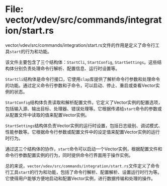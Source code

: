 # File: vector/vdev/src/commands/integration/start.rs

vector/vdev/src/commands/integration/start.rs文件的作用是定义了命令行工具`start`的行为和功能。

该文件主要包含了三个结构体：`StartCli`, `StartConfig`, `StartSettings`。这些结构体分别负责处理命令行解析、配置信息、运行时设置等。

`StartCli`结构体是命令行接口，它使用`clap`库提供了解析命令行参数和处理命令的功能。通过定义命令行参数和子命令，可以启动、停止、重启或查看Vector实例的状态。

`StartConfig`结构体负责读取和解析配置文件。它定义了Vector实例的配置选项，包括输入源、输出目标、处理器、错误处理等。它根据传递给`start`命令的参数或从配置文件中读取的值来配置Vector实例。

`StartSettings`结构体负责Vector实例的运行时设置，包括日志级别、调试模式、性能参数等。它根据命令行参数或配置文件中的设定值来配置Vector实例的运行时行为。

通过这三个结构体的协作，`start`命令可以启动一个Vector实例，根据配置文件和命令行参数配置实例的行为，同时提供命令行界面用于操作实例。

总的来说，`vector/vdev/src/commands/integration/start.rs`文件定义了命令行工具`start`的行为和功能，包括了命令行解析、配置解析、设置运行时行为等。它使得用户能够方便地启动和配置Vector实例，进行数据传输和处理的操作。

